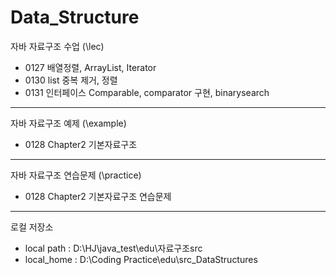 # Data_Structure
자바 자료구조 수업 (\lec)
+ 0127 배열정렬, ArrayList, Iterator
+ 0130 list 중복 제거, 정렬
+ 0131 인터페이스 Comparable, comparator 구현, binarysearch
------
자바 자료구조 예제 (\example)
+ 0128 Chapter2 기본자료구조
------
자바 자료구조 연습문제 (\practice)
+ 0128 Chapter2 기본자료구조 연습문제
----------
로컬 저장소
+ local path : D:\HJ\java_test\edu\자료구조src
+ local_home : D:\Coding Practice\edu\src_DataStructures
